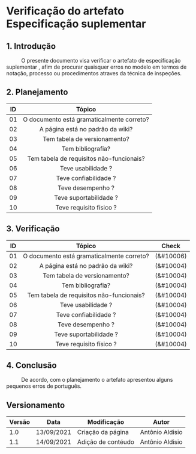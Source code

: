 # Verificação do artefato Especificação suplementar

## 1. Introdução
<p style="text-indent: 40px; align="justify">
O presente documento visa verificar o artefato de <a herf = "/2021.1-Caixa_Tem/Modelagem/Especificacao//">especificação suplementar </a>, afim de procurar quaisquer erros no modelo em termos de notação, processo ou procedimentos atraves da técnica de inspeçōes.
</p>

## 2. Planejamento 

<center>

| ID| Tópico |
|:--:|:--:|
| 01 | O documento está gramaticalmente correto? |
| 02 | A página está no padrão da wiki? |
| 03 | Tem tabela de versionamento? |
| 04 | Tem bibliografia? |
| 05 | Tem tabela de requisitos não-funcionais? | 
| 06 | Teve usabilidade ? |
| 07 | Teve confiabilidade ? |
| 08 | Teve desempenho ? |
| 09 | Teve suportabilidade ? |
| 10 | Teve requisito físico ? |

</center>

## 3. Verificação

<center>

| ID| Tópico | Check|
|:--:|:--:|:--:|
| 01 | O documento está gramaticalmente correto? |(&#10006) | 
| 02 | A página está no padrão da wiki? |(&#10004) | 
| 03 | Tem tabela de versionamento? |(&#10004) | 
| 04 | Tem bibliografia? |(&#10004) | 
| 05 | Tem tabela de requisitos não-funcionais? | (&#10004) | 
| 06 | Teve usabilidade ? |(&#10004) | 
| 07 | Teve confiabilidade ? |(&#10004) | 
| 08 | Teve desempenho ? |(&#10004) | 
| 09 | Teve suportabilidade ? |(&#10004) | 
| 10 | Teve requisito físico ? |(&#10004) | 

</center>

## 4. Conclusão
<p style="text-indent: 40px; align="justify">
De acordo, com o planejamento o artefato  apresentou alguns pequenos erros de português.
</p>

## Versionamento
<center>

| Versão | Data | Modificação | Autor |
|--|--|--|--|
| 1.0 | 13/09/2021 | Criação da página | Antônio Aldisio |
| 1.1 | 14/09/2021 | Adição de contéudo | Antônio Aldisio |

</center>
